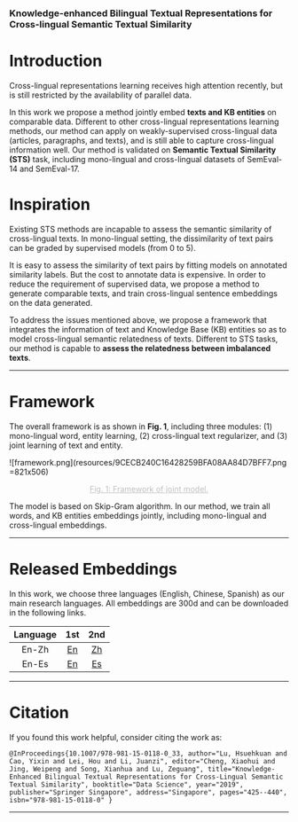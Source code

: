 ### Knowledge-enhanced Bilingual Textual Representations for Cross-lingual Semantic Textual Similarity

# Introduction

Cross-lingual representations learning receives high attention recently, but is still restricted by the availability of parallel data. 

In this work we propose a method jointly embed **texts and KB entities** on comparable data. Different to other cross-lingual representations learning methods, our method can apply on weakly-supervised cross-lingual data (articles, paragraphs, and texts), and is still able to capture cross-lingual information well. Our method is validated on **Semantic Textual Similarity (STS)** task, including mono-lingual and cross-lingual datasets of SemEval-14 and SemEval-17.

# Inspiration

Existing STS methods are incapable to assess the semantic similarity of cross-lingual texts. In mono-lingual setting, the dissimilarity of text pairs can be graded by supervised models (from 0 to 5).

It is easy to assess the similarity of text pairs by fitting models on annotated similarity labels. But the cost to annotate data is expensive. In order to reduce the requirement of supervised data, we propose a method to generate comparable texts, and train cross-lingual sentence embeddings on the data generated.

To address the issues mentioned above, we propose a framework that integrates the information of text and Knowledge Base (KB) entities so as to model cross-lingual semantic relatedness of texts. Different to STS tasks, our method is capable to **assess the relatedness between imbalanced texts**.

---

# Framework

The overall framework is as shown in **Fig. 1**, including three modules: (1) mono-lingual word, entity learning, (2) cross-lingual text regularizer, and (3) joint learning of text and entity.

![framework.png](resources/9CECB240C16428259BFA08AA84D7BFF7.png =821x506)
<center style="font-size:14px;color:#C0C0C0;text-decoration:underline">Fig. 1: Framework of joint model.</center>

The model is based on Skip-Gram algorithm. In our method, we train all words, and KB entities embeddings jointly, including mono-lingual and cross-lingual embeddings. 

---

# Released Embeddings

In this work, we choose three languages (English, Chinese, Spanish) as our main research languages. All embeddings are 300d and can be downloaded in the following links.

Language | 1st  | 2nd
 :---: | :---: | :---:
  En-Zh | [En]() | [Zh]()
  En-Es | [En]() | [Es]()
  
---

# Citation

If you found this work helpful, consider citing the work as:

``
@InProceedings{10.1007/978-981-15-0118-0_33,
author="Lu, Hsuehkuan
and Cao, Yixin
and Lei, Hou
and Li, Juanzi",
editor="Cheng, Xiaohui
and Jing, Weipeng
and Song, Xianhua
and Lu, Zeguang",
title="Knowledge-Enhanced Bilingual Textual Representations for Cross-Lingual Semantic Textual Similarity",
booktitle="Data Science",
year="2019",
publisher="Springer Singapore",
address="Singapore",
pages="425--440",
isbn="978-981-15-0118-0"
}
``

---

